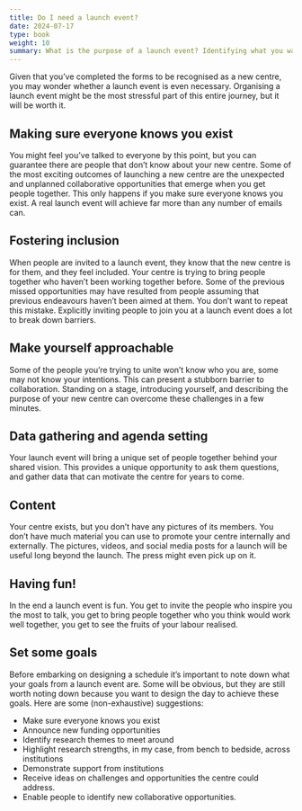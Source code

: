 ```yaml
---
title: Do I need a launch event?
date: 2024-07-17
type: book
weight: 10
summary: What is the purpose of a launch event? Identifying what you want to achieve?
---
```


Given that you’ve completed the forms to be recognised as a new centre, you may wonder whether a launch event is even necessary. Organising a launch event might be the most stressful part of this entire journey, but it will be worth it. 

## Making sure everyone knows you exist
You might feel you’ve talked to everyone by this point, but you can guarantee there are people that don’t know about your new centre. Some of the most exciting outcomes of launching a new centre are the unexpected and unplanned collaborative opportunities that emerge when you get people together. This only happens if you make sure everyone knows you exist. A real launch event will achieve far more than any number of emails can. 

## Fostering inclusion
When people are invited to a launch event, they know that the new centre is for them, and they feel included. Your centre is trying to bring people together who haven’t been working together before. Some of the previous missed opportunities may have resulted from people assuming that previous endeavours haven’t been aimed at them. You don’t want to repeat this mistake. Explicitly inviting people to join you at a launch event does a lot to break down barriers. 

## Make yourself approachable
Some of the people you’re trying to unite won’t know who you are, some may not know your intentions. This can present a stubborn barrier to collaboration. Standing on a stage, introducing yourself, and describing the purpose of your new centre can overcome these challenges in a few minutes.

## Data gathering and agenda setting
Your launch event will bring a unique set of people together behind your shared vision. This provides a unique opportunity to ask them questions, and gather data that can motivate the centre for years to come. 

## Content
Your centre exists, but you don’t have any pictures of its members. You don’t have much material you can use to promote your centre internally and externally. The pictures, videos, and social media posts for a launch will be useful long beyond the launch. The press might even pick up on it.

## Having fun!
In the end a launch event is fun. You get to invite the people who inspire you the most to talk, you get to bring people together who you think would work well together, you get to see the fruits of your labour realised.

## Set some goals
Before embarking on designing a schedule it’s important to note down what your goals from a launch event are. Some will be obvious, but they are still worth noting down because you want to design the day to achieve these goals. Here are some (non-exhaustive) suggestions:

* Make sure everyone knows you exist
* Announce new funding opportunities
* Identify research themes to meet around
* Highlight research strengths, in my case, from bench to bedside, across institutions
* Demonstrate support from institutions
* Receive ideas on challenges and opportunities the centre could address.
* Enable people to identify new collaborative opportunities.
